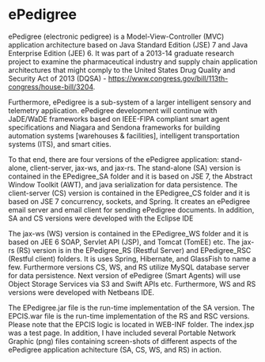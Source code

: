 # ePedigree
ePedigree (electronic pedigree) is a Model-View-Controller (MVC) application architecture based on Java Standard Edition (JSE) 7 and Java Enterprise Edition (JEE) 6. It was part of a 2013-14 graduate research project to examine the pharmaceutical industry and supply chain application architectures that might comply to the United States Drug Quality and Security Act of 2013 (DQSA) - https://www.congress.gov/bill/113th-congress/house-bill/3204. 

Furthermore, ePedigree is a sub-system of a larger intelligent sensory and telemetry application. ePedigree development will continue with JaDE/WaDE frameworks based on IEEE-FIPA compliant smart agent specifications and Niagara and Sendona frameworks for building automation systems [warehouses & facilities], intelligent transportation systems (ITS), and smart cities.

To that end, there are four versions of the ePedigree application: stand-alone, client-server, jax-ws, and jax-rs. The stand-alone (SA) version is contained in the EPedigree_SA folder and it is based on JSE 7, the Abstract Window Toolkit (AWT), and java serialization for data persistence. The client-server (CS) version is contained in the EPedigree_CS folder and it is based on JSE 7 concurrency, sockets, and Spring. It creates an ePedigree email server and email client for sending ePedigree documents. In addition, SA and CS versions were developed with the Eclipse IDE

The jax-ws (WS) version is contained in the EPedigree_WS folder and it is based on JEE 6 SOAP, Servlet API (JSP), and Tomcat (TomEE) etc. The jax-rs (RS) version is in the EPedigree_RS (Restful Server) and EPedigree_RSC (Restful client) folders. It is uses Spring, Hibernate, and GlassFish to name a few. Furthermore versions CS, WS, and RS utilize MySQL database server for data persistence. Next version of ePedigree (Smart Agents) will use Object Storage Services via S3 and Swift APIs etc. Furthermore, WS and RS versions were developed with Netbeans IDE. 

The EPedigree.jar file is the run-time implementation of the SA version. The EPCIS.war file is the run-time implementation of the RS and RSC versions. Please note that the EPCIS logic is located in WEB-INF folder. The index.jsp was a test page. In addition, I have included several Portable Network Graphic (png) files containing screen-shots of different aspects of the ePedigree application achitecture (SA, CS, WS, and RS) in action.    
